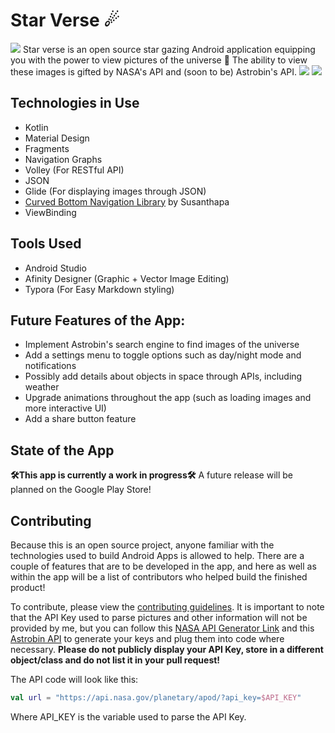 # Star Verse ☄ 

<img src ="https://github.com/Cfoulcard/Star-Verse/blob/main/preview_pics/Logo-Vector.png">
Star verse is an open source star gazing Android application equipping you with the power to view pictures of the universe 🌌 The ability to view these images is gifted by NASA's API and (soon to be) Astrobin's API. 

<img src ="https://github.com/Cfoulcard/Star-Verse/blob/main/preview_pics/homepage.png">

<img src ="https://github.com/Cfoulcard/Star-Verse/blob/main/preview_pics/homepage2.png">

## Technologies in Use

- Kotlin
- Material Design
- Fragments
- Navigation Graphs
- Volley (For RESTful API)
- JSON
- Glide (For displaying images through JSON)
- [Curved Bottom Navigation Library](https://github.com/susonthapa/curved-bottom-navigation) by Susanthapa
- ViewBinding

## Tools Used
- Android Studio
- Afinity Designer (Graphic + Vector Image Editing)
- Typora (For Easy Markdown styling)

## Future Features of the App:

- Implement Astrobin's search engine to find images of the universe
- Add a settings menu to toggle options such as day/night mode and notifications
- Possibly add details about objects in space through APIs, including weather
- Upgrade animations throughout the app (such as loading images and more interactive UI)
- Add a share button feature

## State of the App

**🛠This app is currently a work in progress🛠** A future release will be planned on the Google Play Store!

## Contributing

Because this is an open source project, anyone familiar with the technologies used to build Android Apps is allowed to help. There are a couple of features that are to be developed in the app, and here as well as within the app will be a list of contributors who helped build the finished product! 

To contribute, please view the [contributing guidelines](https://github.com/Cfoulcard/Star-Verse/blob/main/contributing.md). It is important to note that the API Key used to parse pictures and other information will not be provided by me, but you can follow this [NASA API Generator Link](https://api.nasa.gov/) and this [Astrobin API](https://welcome.astrobin.com/application-programming-interface) to generate your keys and plug them into code where necessary. **Please do not publicly display your API Key, store in a different object/class and do not list it in your pull request!** 

The API code will look like this:

```kotlin
val url = "https://api.nasa.gov/planetary/apod/?api_key=$API_KEY"
```

Where API_KEY is the variable used to parse the API Key.